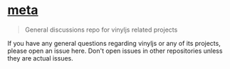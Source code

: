 # [meta](https://github.com/vinyljs/meta/issues)

> General discussions repo for vinyljs related projects

If you have any general questions regarding vinyljs or any of its projects, please open an issue here. Don't open issues in other repositories unless they are actual issues.
